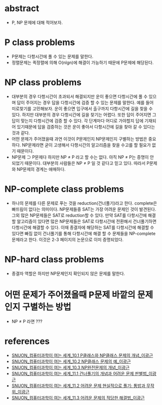 # abstract

- P, NP 문제에 대해 적어보자.

# P class problems

- P문제는 다항시간에 풀 수 있는 문제를 말한다.
- 정렬문제는 퀵정렬에 의해 O(nlgn)에 해결이 가능하기 때문에 P문제에 해당된다.

# NP class problems

- 대부분의 경우 다항시간이 초과되서 해결되지만 운이 좋으면 다항시간에
  풀 수 있으며 답이 주어지는 경우 답을 다항시간에 검증 할 수 있는
  문제를 말한다.  예를 들어 미로찾기를 고민해보자. 운이 좋으면
  입구에서 출구까지 다항시간에 길을 찾을 수 있다. 하지만 대부분의 경우
  다항시간에 길을 찾기는 어렵다. 또한 답이 주어지면 그 답이 맞는지
  다항시간에 검증 할 수 있다. 각 단계마다 어디로 가야할지 답에
  기재되어 있기때문에 답을 검증하는 것은 운이 좋아서 다항시간에 길을
  찾아 갈 수 있다는 것과 같다.
- 어떤 문제가 주어졌을때 과연 이것이 P문제인지 NP문제인지 구별하는
  방법은 중요하다. NP문제라면 굳이 고생해서 다항시간의 알고리즘을 찾을
  수고를 할 필요가 없기 때문이다.
- NP문제 ⊃ P문제다 하지만 NP ≠ P 라고 할 수는 없다. 아직 NP ≠ P는
  증명이 안되었기 때문이다. 대부분의 사람들은 NP ≠ P 일 것 같다고 믿고
  있다. 따라서 P문제와 NP문제의 경계는 애매하다.

# NP-complete class problems

- 하나의 문제를 다른 문제로 푸는 것을 reduction(건너풀기)라고
  한다. complete은 빠뜨림이 없다는 의미이다. NP문제들중 SAT는 가장
  어려운 문제인 것이 발견된다. 그외 많은 NP문제들은 SAT로 reduction할
  수 있다. 만약 SAT를 다항시간에 해결할 알고리즘이 있다면 많은
  NP문제들은 SAT로 다항시간에 전환해서 건너풀기하면 다항시간에 해결할
  수 있다. 이때 종결자에 해당하는 SAT를 다항시간에 해결할 수 있다면
  빠짐 없이 건너풀기를 통해 다항시간에 해결 할 수 문제들을
  NP-complete 문제라고 한다. 이것은 2-3 페이지의 논문으로 이미
  증명되었다.
  
# NP-hard class problems

- 종결자 역할은 하지만 NP문제인지 확인되지 않은 문제를 말한다.

# 어떤 문제가 주어졌을때 P문제 바깥의 문제인지 구별하는 방법

- NP ≠ P 라면 ???

# references

- [SNUON_컴퓨터과학이 여는 세계_10.1 P클래스와 NP클래스 문제의 개념_이광근](https://www.youtube.com/watch?v=SW0fRQQYkdA&index=34&list=PL0Nf1KJu6Ui7yoc9RQ2TiiYL9Z0MKoggH)
- [SNUON_컴퓨터과학이 여는 세계_10.2 NP클래스 문제의 예_이광근](https://www.youtube.com/watch?v=6rmJb_6Vx18&index=34&list=PL0Nf1KJu6Ui7yoc9RQ2TiiYL9Z0MKoggH#t=5.577024)
- [SNUON_컴퓨터과학이 여는 세계_10.3 NP완전문제의 개념_이광근](https://www.youtube.com/watch?v=J4d2T7XnOT4&index=36&list=PL0Nf1KJu6Ui7yoc9RQ2TiiYL9Z0MKoggH)
- [SNUON_컴퓨터과학이 여는 세계_11.1 건너풀기의 개념과 어려운 문제 판별법_이광근](https://www.youtube.com/watch?v=OBcg0gg1rW8&index=37&list=PL0Nf1KJu6Ui7yoc9RQ2TiiYL9Z0MKoggH)
- [SNUON_컴퓨터과학이 여는 세계_11.2 어려운 문제 현실적으로 풀기: 통밥과 무작위_이광근](https://www.youtube.com/watch?v=Fi8C0Y_FWEQ&index=38&list=PL0Nf1KJu6Ui7yoc9RQ2TiiYL9Z0MKoggH)
- [SNUON_컴퓨터과학이 여는 세계_11.3 어려운 문제의 적당한 해결법_이광근](https://www.youtube.com/watch?v=ZllOMcRSXFA&list=PL0Nf1KJu6Ui7yoc9RQ2TiiYL9Z0MKoggH&index=39)
